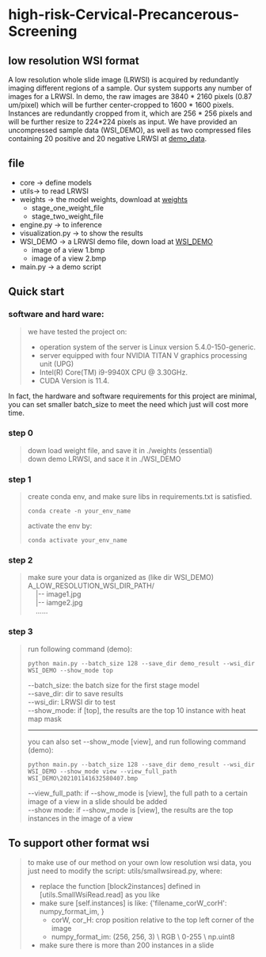 # high-risk-Cervical-Precancerous-Screening

## low resolution WSI format
A low resolution whole slide image (LRWSI) is acquired by redundantly imaging different regions of a sample. Our system supports any number of images for a LRWSI.
In demo, the raw images are 3840 * 2160 pixels (0.87 um/pixel) which will be further center-cropped to 1600 * 1600 pixels. Instances are redundantly cropped from
it, which are 256 * 256 pixels and will be further resize to 224*224 pixels as input. We have provided an uncompressed sample data (WSI_DEMO), as well as two compressed files containing 20 positive and 20 negative LRWSI at [demo_data](https://huggingface.co/BruceAwake/high-risk-Cervical-Precancerous-Screening/tree/main).


## file
+ core -> define models
+ utils-> to read LRWSI
+ weights -> the model weights, download at [weights](https://huggingface.co/BruceAwake/high-risk-Cervical-Precancerous-Screening/tree/main/weigths)
  + stage_one_weight_file
  + stage_two_weight_file
+ engine.py -> to inference
+ visualization.py -> to show the results 
+ WSI_DEMO -> a LRWSI demo file, down load at [WSI_DEMO](https://huggingface.co/BruceAwake/high-risk-Cervical-Precancerous-Screening/tree/main/WSI_DEMO) 
  + image of a view 1.bmp
  + image of a view 2.bmp
+ main.py -> a demo script


## Quick start
### software and hard ware:
> we have tested the project on:
> + operation system of the server is Linux version 5.4.0-150-generic. 
> + server equipped with four NVIDIA TITAN V graphics processing unit (UPG)
> + Intel(R) Core(TM) i9-9940X CPU @ 3.30GHz. 
> + CUDA Version is 11.4.     

In fact, the hardware and software requirements for this project are minimal, you can set smaller batch_size to meet the need which just will cost more time.

### step 0
> down load weight file, and save it in ./weights  (essential)  
> down demo LRWSI, and sace it in ./WSI_DEMO
### step 1
> create conda env, and make sure libs in requirements.txt is satisfied.  
> ```shlll
> conda create -n your_env_name
> ```
> activate the env by:  
> ```shell
> conda activate your_env_name
> ```

### step 2
> make sure your data is organized as (like dir WSI_DEMO)  
> A_LOW_RESOLUTION_WSI_DIR_PATH/  
> &nbsp;&nbsp;&nbsp;&nbsp;|-- image1.jpg  
> &nbsp;&nbsp;&nbsp;&nbsp;|-- iamge2.jpg  
> &nbsp;&nbsp;&nbsp;&nbsp;......  
### step 3
> run following command (demo):  
> ```shell
> python main.py --batch_size 128 --save_dir demo_result --wsi_dir WSI_DEMO --show_mode top
> ```
> 
> --batch_size: the batch size for the first stage model    
> --save_dir: dir to save results  
> --wsi_dir: LRWSI dir to test  
> --show_mode: if [top], the results are the top 10 instance with heat map mask  
> 
> ---
> you can also set --show_mode [view], and run following command (demo):  
> ```shell
> python main.py --batch_size 128 --save_dir demo_result --wsi_dir WSI_DEMO --show_mode view --view_full_path WSI_DEMO\202101141632580407.bmp
> ```
> --view_full_path: if --show_mode is [view], the full path to a certain image of a view in a slide should be added    
> --show mode: if --show_mode is [view], the results are the top instances in the image of a view

## To support other format wsi
> to make use of our method on your own low resolution wsi data, you just need to modify the script: utils/smallwsiread.py, where:
> + replace the function [block2instances] defined in [utils.SmallWsiRead.read] as you like
> + make sure [self.instances] is like: {'filename_corW_corH': numpy_format_im, }
>   + corW, cor_H: crop position relative to the top left corner of the image
>   + numpy_format_im: (256, 256, 3) \ RGB \ 0-255 \ np.uint8
> + make sure there is more than 200 instances in a slide

